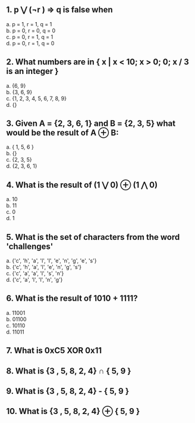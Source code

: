 ## 1. p &bigvee; (&not;r ) => q is false when
a. p = 1, r = 1, q = 1  
b. p = 0, r = 0, q = 0   
c. p = 0, r = 1, q = 1   
d. p = 0, r = 1, q = 0

## 2. What numbers are in { x | x < 10; x > 0; 0; x / 3 is an integer }
a. {6, 9}   
b. {3, 6, 9}  
c. {1, 2, 3, 4, 5, 6, 7, 8, 9}  
d. {}

## 3. Given A = {2, 3, 6, 1} and B = {2, 3, 5} what would be the result of A &oplus; B: 
a. { 1, 5, 6 }  
b. {}  
c. {2, 3, 5}  
d. {2, 3, 6, 1}

## 4. What is the result of (1 &xvee; 0) &oplus; (1 &xwedge; 0)
a. 10   
b. 11   
c. 0  
d. 1  

## 5. What is the set of characters from the word 'challenges'
a. {'c', 'h', 'a', 'l', 'l', 'e', 'n', 'g', 'e', 's'}   
b. {'c', 'h', 'a', 'l', 'e', 'n', 'g', 's'}   
c. {'c', 'a', 'a', 'l', 's', 'n'}   
d. {'c', 'a', 'l', 'l', 'n', 'g'}   


## 6. What is the result of 1010 + 1111?
a. 11001  
b. 01100  
c. 10110  
d. 11011

## 7. What is 0xC5 XOR 0x11

## 8. What is {3 , 5, 8, 2, 4} ∩ { 5, 9 }

## 9. What is {3 , 5, 8, 2, 4} - { 5, 9 }

## 10. What is {3 , 5, 8, 2, 4} &oplus; { 5, 9 }